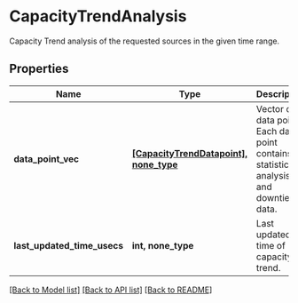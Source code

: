 # CapacityTrendAnalysis

Capacity Trend analysis of the requested sources in the given time range.

## Properties
Name | Type | Description | Notes
------------ | ------------- | ------------- | -------------
**data_point_vec** | [**[CapacityTrendDatapoint], none_type**](CapacityTrendDatapoint.md) | Vector of data points. Each data point contains statistics on analysis and downtiered data. | [optional] 
**last_updated_time_usecs** | **int, none_type** | Last updated time of capacity trend. | [optional] 

[[Back to Model list]](../README.md#documentation-for-models) [[Back to API list]](../README.md#documentation-for-api-endpoints) [[Back to README]](../README.md)


